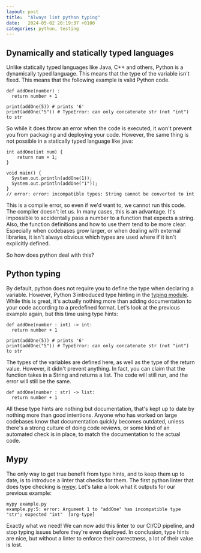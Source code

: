 ```yaml
---
layout: post
title:  "Always lint python typing"
date:   2024-05-02 20:19:37 +0100
categories: python, testing
---
```


## Dynamically and statically typed languages

Unlike statically typed languages like Java, C++ and others, Python is a dynamically typed language. This means that the type of the variable isn't fixed. This means that the following example is valid Python code.

```
def addOne(number) :
  return number + 1

print(addOne(5)) # prints '6'
print(addOne("5")) # TypeError: can only concatenate str (not "int") to str
```

So while it does throw an error when the code is executed, it won't prevent you from packaging and deploying your code. However, the same thing is not possible in a statically typed language like java:

```
int addOne(int num) {
    return num + 1;
}

void main() {
  System.out.println(addOne(1));
  System.out.println(addOne("1"));
}
// error: error: incompatible types: String cannot be converted to int
```

This is a compile error, so even if we'd want to, we cannot run this code. The compiler doesn't let us. In many cases, this is an advantage. It's impossible to accidentally pass a number to a function that expects a string. Also, the function definitions and how to use them tend to be more clear. Especially when codebases grow larger, or when dealing with external libraries, it isn't always obvious which types are used where if it isn't explicitly defined.

So how does python deal with this?

## Python typing

By default, python does not require you to define the type when declaring a variable. However, Python 3 introduced type hinting in the [typing module](https://docs.python.org/3/library/typing.html). While this is great, it's actually nothing more than adding documentation to your code according to a predefined format. Let's look at the previous example again, but this time using type hints:

```
def addOne(number : int) -> int:
  return number + 1

print(addOne(5)) # prints '6'
print(addOne("5")) # TypeError: can only concatenate str (not "int") to str
```

The types of the variables are defined here, as well as the type of the return value. However, it didn't prevent anything. In fact, you can claim that the function takes in a String and returns a list. The code will still run, and the error will still be the same.

```
def addOne(number : str) -> list:
  return number + 1 
```
All these type hints are nothing but documentation, that's kept up to date by nothing more than good intentions. Anyone who has worked on large codebases know that documentation quickly becomes outdated, unless there's a strong culture of doing code reviews, or some kind of an automated check is in place, to match the documentation to the actual code.

## Mypy

The only way to get true benefit from type hints, and to keep them up to date, is to introduce a linter that checks for them. The first python linter that does type checking is [mypy](https://mypy-lang.org/). Let's take a look what it outputs for our previous example:

```
mypy example.py
example.py:5: error: Argument 1 to "addOne" has incompatible type "str"; expected "int"  [arg-type]
```

Exactly what we need! We can now add this linter to our CI/CD pipeline, and stop typing issues before they're even deployed. In conclusion, type hints are nice, but without a linter to enforce their correctness, a lot of their value is lost. 
